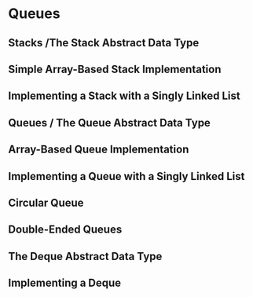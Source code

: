 # Queues

## Stacks /The Stack Abstract Data Type

## Simple Array-Based Stack Implementation&#x20;

## Implementing a Stack with a Singly Linked List

## Queues / The Queue Abstract Data Type

## Array-Based Queue Implementation

## Implementing a Queue with a Singly Linked List

## Circular Queue

## Double-Ended Queues

## The Deque Abstract Data Type

## Implementing a Deque
